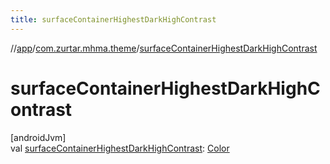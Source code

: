 ```yaml
---
title: surfaceContainerHighestDarkHighContrast
---
```

//[app](../../index.html)/[com.zurtar.mhma.theme](index.html)/[surfaceContainerHighestDarkHighContrast](surface-container-highest-dark-high-contrast.html)



# surfaceContainerHighestDarkHighContrast



[androidJvm]\
val [surfaceContainerHighestDarkHighContrast](surface-container-highest-dark-high-contrast.html): [Color](https://developer.android.com/reference/kotlin/androidx/compose/ui/graphics/Color.html)



